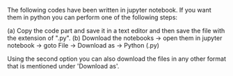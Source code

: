 The following codes have been written in jupyter notebook. If you want them in python you can perform one of the following steps:

(a) Copy the code part and save it in a text editor and then save the file with the extension of ".py".
(b) Download the notebooks -> open them in jupyter notebook -> goto File -> Download as -> Python (.py)

Using the second option you can also download the files in any other format that is mentioned under 'Download as'.
